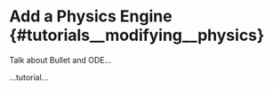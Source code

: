 Add a Physics Engine {#tutorials__modifying__physics}
================

Talk about Bullet and ODE…


…tutorial...